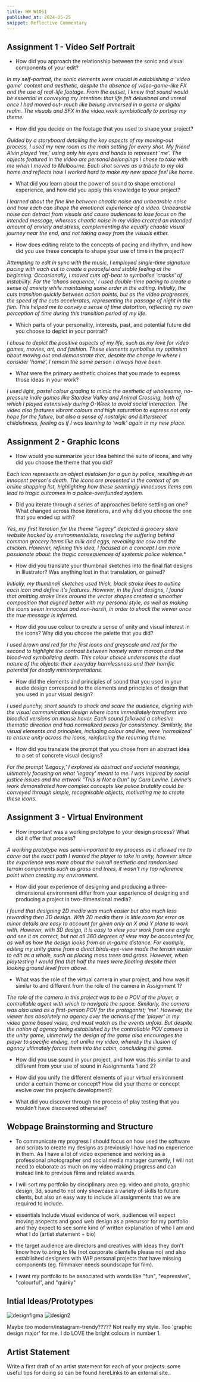```yaml
---
title: HW W10S1
published_at: 2024-05-25
snippet: Reflective Commentary
---
```


## Assignment 1 - Video Self Portrait

- How did you approach the relationship between the sonic and visual components of your edit?

*In my self-portrait, the sonic elements were crucial in establishing a 'video game' context and aesthetic, despite the absence of video-game-like FX and the use of real-life footage. From the outset, I knew that sound would be essential in conveying my intention: that life felt delusional and unreal once I had moved out- much like beiung immersed in a game or digital realm. The visuals and SFX in the video work symbiotically to portray my theme.*

- How did you decide on the footage that you used to shape your project?

*Guided by a storyboard detailing the key aspects of my moving-out process, I used my new room as the main setting for every shot. My friend Alvin played 'me,' using only his eyes and hands to represent 'me'. The objects featured in the video are personal belongings I chose to take with me when I moved to Melbourne. Each shot serves as a tribute to my old home and reflects how I worked hard to make my new space feel like home.*

- What did you learn about the power of sound to shape emotional experience, and how did you apply this knowledge to your project?

*I learned about the fine line between chaotic noise and unbearable noise and how each can shape the emotional experience of a video. Unbearable noise can detract from visuals and cause audiences to lose focus on the intended message, whereas chaotic noise in my video created an intended amount of anxiety and stress, complementing the equally chaotic visual journey near the end, and not taking away from the visuals either.*

- How does editing relate to the concepts of pacing and rhythm, and how did you use these concepts to shape your use of time in the project?

*Attempting to edit in sync with the music, I employed single-time signature pacing with each cut to create a peaceful and stable feeling at the beginning. Occasionally, I moved cuts off-beat to symbolise 'cracks' of instability. For the 'chaos sequence,' I used double-time pacing to create a sense of anxiety while maintaining some order in the editing. Initially, the cuts transition quickly between action points, but as the video progresses, the speed of the cuts accelerates, representing the passage of night in the film. This helped me to convey a sense of time distortion, reflecting my own perception of time during this transition period of my life.*

- Which parts of your personality, interests, past, and potential future did you choose to depict in your portrait?

*I chose to depict the positive aspects of my life, such as my love for video games, movies, art, and fashion. These elements symbolise my optimism about moving out and demonstrate that, despite the change in where I consider 'home', I remain the same person I always have been.*

- What were the primary aesthetic choices that you made to express those ideas in your work?

*I used light, pastel colour grading to mimic the aesthetic of wholesome, no-pressure indie games like Stardew Valley and Animal Crossing, both of which I played extensively during O-Week to avoid social interaction. The video also features vibrant colours and high saturation to express not only hope for the future, but also a sense of nostalgic and bittersweet childishness, feeling as if I was learning to 'walk' again in my new place.*

## Assignment 2 - Graphic Icons

- How would you summarize your idea behind the suite of icons, and why did you choose the theme that you did?

E*ach icon represents an object mistaken for a gun by police, resulting in an innocent person's death. The icons are presented in the context of an online shopping list, highlighting how these seemingly innocuous items can lead to tragic outcomes in a police-overfunded system.*

- Did you iterate through a series of approaches before settling on one? What changed across those iterations, and why did you choose the one that you ended up with?

*Yes, my first iteration for the theme "legacy" depicted a grocery store website hacked by environmentalists, revealing the suffering behind common grocery items like milk and eggs, revealing the cow and the chicken. However, refining this idea, I focused on a concept I am more passionate about: the tragic consequences of systemic police violence.**

- How did you translate your thumbnail sketches into the final flat designs in Illustrator? Was anything lost in that translation, or gained?

*Initially, my thumbnail sketches used thick, black stroke lines to outline each icon and define it's features. However, in the final designs, I found that omitting stroke lines around the vector shapes created a smoother composition that aligned better with my personal style, as well as making the icons seem innocous and non-harsh, in order to shock the viewer once the true message is inferred.*

- How did you use colour to create a sense of unity and visual interest in the icons? Why did you choose the palette that you did?

*I used brown and red for the first icons and greyscale and red for the second to highlight the contrast between homely warm maroon and the blood-red symbolizing death. This colour choice underscores the dual nature of the objects: their everyday harmlessness and their horrific potential for deadly misinterpretations.*

- How did the elements and principles of sound that you used in your audio design correspond to the elements and principles of design that you used in your visual design?

*I used punchy, short sounds to shock and scare the audience, aligning with the visual communication design where icons immediately transform into bloodied versions on mouse hover. Each sound followed a cohesive thematic direction and had normalized peaks for consistency. Similarly, the visual elements and principles, including colour and line, were 'normalized' to ensure unity across the icons, reinforcing the recurring theme.*

- How did you translate the prompt that you chose from an abstract idea to a set of concrete visual designs?

*For the prompt 'Legacy,' I explored its abstract and societal meanings, ultimately focusing on what 'legacy' meant to me. I was inspired by social justice issues and the artwork "This is Not a Gun" by Cara Levine. Levine's work demonstrated how complex concepts like police brutality could be conveyed through simple, recognisable objects, motivating me to create these icons.*

## Assignment 3 - Virtual Environment

- How important was a working prototype to your design process? What did it offer that
process? 

*A working prototype was semi-important to my process as it allowed me to carve out the exact path I wanted the player to take in unity, however since the experience was more about the overall aesthetic and randomised terrain components such as grass and trees, it wasn't my top reference point when creating my environment.*

- How did your experience of designing and producing a three-dimensional environment
differ from your experience of designing and producing a project in two-dimensional
media?

*I found that designing 2D media was much easier but also much less rewarding then 3D design. With 2D media there is little room for error as minor details are easy to account for given only an X and Y plane to work with. However, with 3D design, it is easy to view your work from one angle and see it as correct, but not all 360 degrees of view may be accounted for, as well as how the design looks from an in-game distance. For example, editing my unity game from a direct birds-eye-view made the terrain easier to edit as a whole, such as placing mass trees and grass. However, when playtesting I would find that half the trees were floating despite them looking ground level from above.*

- What was the role of the virtual camera in your project, and how was it similar to and
different from the role of the camera in Assignment 1?

*The role of the camera in this project was to be a POV of the player, a controllable agent with which to navigate the space. Similarly, the camera was also used as a first-person POV for the protagonist; 'me'. However, the viewer has absolutely no agency over the actions of the 'player' in my video game based video, and must watch as the events unfold. But despite the notion of agency being established by the controllable POV camera in the unity game, ultimatwly the design of the game also encourages the player to specific ending, not unlike my video, whereby the illusion of agency ultimately forces them into the cabin, concluding the game.*

- How did you use sound in your project, and how was this similar to and different from your 
use of sound in Assignments 1 and 2?


- How did you unify the different elements of your virtual environment under a certain theme
or concept? How did your theme or concept evolve over the project’s development?


- What did you discover through the process of play testing that you wouldn’t have
discovered otherwise?

## Webpage Brainstorming and Structure

- To communicate my progress I should focus on how used the software and scripts to create my designs as previously I have had no experience in them. As I have a lot of video experience and working as a professional photographer snd social media manager currently, I will not need to elaborate as much on my video making progress and can instead link to previous films and related awards.

- I will sort my portfolio by disciplinary area eg. video and photo, graphic design, 3d, sound to not only showcase a variety of skills to future clients, but also an easy way to include all assignments that we are required to include.

- essentials include visual evidence of work, audiences will expect moving asopects and good web design as a precursor for my portfolio and they expect to see some kind of written explanation of who I am and what I do (artist statement + bio)

- the target audience are directors and creatives with ideas they don't know how to bring to life (not corporate clientelle please no) and also established designers with WIP personal projects that have missing components (eg. filmmaker needs soundscape for film).

- I want my portfolio to be associated with words like "fun", "expressive", "colourful", and "quirky"

**Intial Ideas/Prototypes**
---
![designfigma](/w10/designstyle.png)
![design2](/w10/design2.png)

Maybe too modern/instagram-trendy????? Not really my style. Too 'graphic design major' for me. I do LOVE the bright colours in number 1.

## Artist Statement
Write a first draft of an artist statement for each of your projects: some useful tips for doing so can be found hereLinks to an external site.. 

